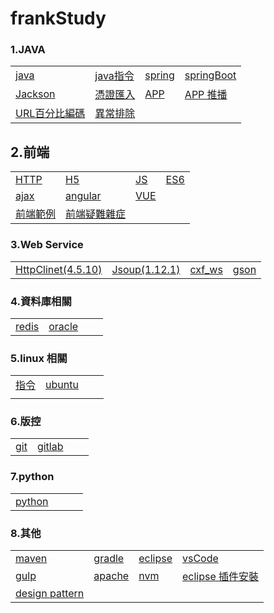 # frankStudy
### 1.JAVA

|        |  |  |  |
| ---------- | --- |--- |--- |
|[java](file/java.md )|[java指令](file/javaCmd.md)| [spring](file/spring.md ) |  [springBoot](file/springBoot.md ) |
| [Jackson](file/jackson.md ) |  [憑證匯入](file/crt.md ) |[APP](file/app.md )| [APP 推播](file/appNotification.md )|
|[URL百分比編碼](file/urlEncoder.md )|[異常排除](file/javaException.md )|||

## 2.前端

|        |  |  |  |
| ---------- | --- |--- |--- |
|[HTTP](file/HTTP.md )|[H5](file/h5.md )|[JS](file/js.md )|[ES6](file/es6.md )|
|[ajax](file/ajax.md )|[angular](file/angular.md )|[VUE](file/vue.md )||
|[前端範例](file/jsexample.md )|[前端疑難雜症](file/jsexception.md )|||

### 3.Web Service


|        |  |  |  |
| ---------- | --- |--- |--- |
|[HttpClinet(4.5.10)](file/HttpClinet.md )|[Jsoup(1.12.1)](file/jsoup.md )|[cxf_ws](file/cxfws.md )|[gson](file/gson.md )|


### 4.資料庫相關

|        |  |  |  |
| ---------- | --- |--- |--- |
|[redis](file/redis.md )|[oracle](file/oracle.md )|||

### 5.linux 相關

|        |  |  |  |
| ---------- | --- |--- |--- |
|[指令](file/command.md )|[ubuntu](file/ubuntu.md )
|||


### 6.版控

|        |  |  |  |
| ---------- | --- |--- |--- |
|[git](file/git.md )|[gitlab](file/gitlab.md )|||

### 7.python

|        |  |  |  |
| ---------- | --- |--- |--- |
|[python](file/python.md )||||


### 8.其他

|        |  |  |  |
| ---------- | --- |--- |--- |
|[maven](file/maven.md )|[gradle](file/gradle.md )|[eclipse](file/eclipse.md )|[vsCode](file/VSCode.md )|
|[gulp](file/gulp.md )|[apache](file/apache.md )|[nvm](file/nvm.md )|[eclipse 插件安裝](file/eclipsePlugins.md )|
|[design pattern](file/designPattern.md)|

